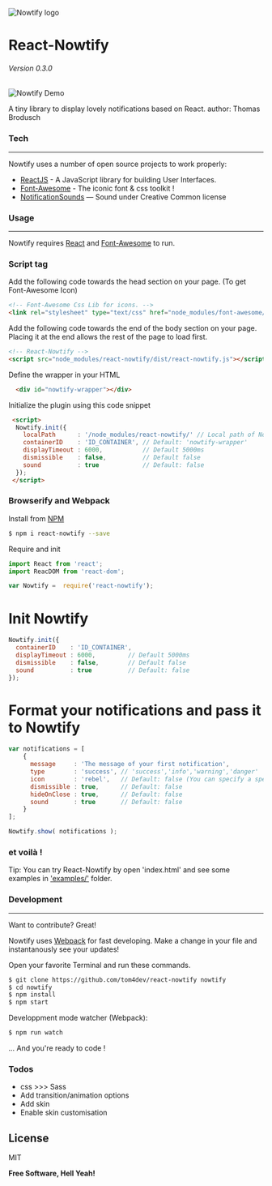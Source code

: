 
![Nowtify logo](https://github.com/tom4dev/react-nowtify/blob/develop/logo.png?raw=true)
# React-Nowtify
###### Version 0.3.0

![Nowtify Demo](https://github.com/tom4dev/react-nowtify/blob/develop/nowtify-demo.gif?raw=true)

A tiny library to display lovely notifications based on React.
author: Thomas Brodusch

### Tech
___

Nowtify uses a number of open source projects to work properly:

* [ReactJS](https://facebook.github.io/react/) - A JavaScript library for building User Interfaces.
* [Font-Awesome](http://fontawesome.io/) - The iconic font & css toolkit !
* [NotificationSounds](https://notificationsounds.com/) — Sound under Creative Common license

 
### Usage
___

Nowtify requires [React](https://facebook.github.io/react/) and [Font-Awesome](http://fontawesome.io/) to run.


### Script tag
Add the following code towards the head section on your page. (To get Font-Awesome Icon)

```html   
<!-- Font-Awesome Css Lib for icons. -->
<link rel="stylesheet" type="text/css" href="node_modules/font-awesome/css/font-awesome.min.css">
```

Add the following code towards the end of the body section on your page. Placing it at the end allows the rest of the page to load first.

```html
<!-- React-Nowtify -->
<script src="node_modules/react-nowtify/dist/react-nowtify.js"></script>
```

Define the wrapper in your HTML

```html 
  <div id="nowtify-wrapper"></div>
```

Initialize the plugin using this code snippet

```html 
 <script>
  Nowtify.init({
    localPath      : '/node_modules/react-nowtify/' // Local path of Nowtify folder, Default: '/node_modules/react-nowtify'
    containerID    : 'ID_CONTAINER', // Default: 'nowtify-wrapper'
    displayTimeout : 6000,           // Default 5000ms
    dismissible    : false,          // Default false
    sound          : true            // Default: false
  });
 </script>
```

### Browserify and Webpack

Install from [NPM](https://www.npmjs.com/package/react-nowtify)
```sh
$ npm i react-nowtify --save
```

Require and init
```javascript
import React from 'react';
import ReacDOM from 'react-dom';

var Nowtify =  require('react-nowtify');
```

# Init Nowtify

```javascript
Nowtify.init({
  containerID    : 'ID_CONTAINER',
  displayTimeout : 6000,         // Default 5000ms
  dismissible    : false,        // Default false
  sound          : true          // Default: false
});
```

# Format your notifications and pass it to Nowtify

```javascript
var notifications = [
    {
      message     : 'The message of your first notification',
      type        : 'success', // 'success','info','warning','danger'
      icon        : 'rebel',   // Default: false (You can specify a specific font-awesome icon !)
      dismissible : true,      // Default: false
      hideOnClose : true,      // Default: false
      sound       : true       // Default: false
    }
];

Nowtify.show( notifications );
```

### et voilà ! 


Tip: You can try React-Nowtify by open 'index.html' and see some examples in ['examples/'](https://github.com/tom4dev/react-nowtify/tree/master/examples) folder.



### Development
___
Want to contribute? Great!

Nowtify uses [Webpack](https://webpack.github.io/docs/) for fast developing.
Make a change in your file and instantanously see your updates!

Open your favorite Terminal and run these commands.

```sh
$ git clone https://github.com/tom4dev/react-nowtify nowtify
$ cd nowtify
$ npm install
$ npm start
```

Developpment mode watcher (Webpack):
```sh
$ npm run watch
```

... And you're ready to code !

### Todos

 - css >>> Sass 
 - Add transition/animation options
 - Add skin
 - Enable skin customisation

License
----

MIT

**Free Software, Hell Yeah!**
